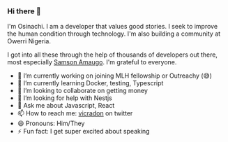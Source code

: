 ### Hi there 👋
I'm Osinachi.
I am a developer that values good stories. I seek to improve the human condition through technology. I'm also building a community at Owerri Nigeria.

I got into all these through the help of thousands of developers out there, most especially [Samson Amaugo](https://github.com/sammychinedu2ky). I'm grateful to everyone.

- 🔭 I’m currently working on joining MLH fellowship or Outreachy (😅)
- 🌱 I’m currently learning Docker, testing, Typescript
- 👯 I’m looking to collaborate on getting money
- 🤔 I’m looking for help with Nestjs
- 💬 Ask me about Javascript, React
- 📫 How to reach me: [vicradon](https://twitter.com/vicradon) on twitter
- 😄 Pronouns: Him/They
- ⚡ Fun fact: I get super excited about speaking

